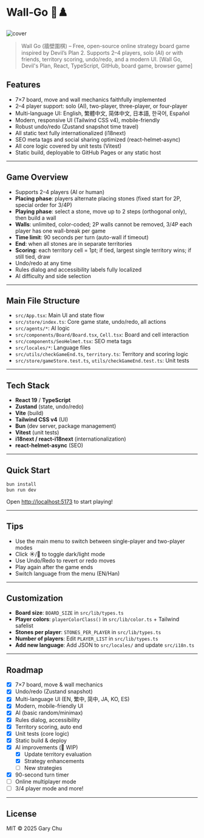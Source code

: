 # Wall‑Go 🧱♟️

![cover](https://schaoss.github.io/wall-go/cover.png)

> Wall Go (牆壁圍棋) – Free, open-source online strategy board game inspired by Devil’s Plan 2. Supports 2–4 players, solo (AI) or with friends, territory scoring, undo/redo, and a modern UI. [Wall Go, Devil's Plan, React, TypeScript, GitHub, board game, browser game]

## Features

- 7×7 board, move and wall mechanics faithfully implemented
- 2–4 player support: solo (AI), two-player, three-player, or four-player
- Multi-language UI: English, 繁體中文, 简体中文, 日本語, 한국어, Español
- Modern, responsive UI (Tailwind CSS v4), mobile-friendly
- Robust undo/redo (Zustand snapshot time travel)
- All static text fully internationalized (i18next)
- SEO meta tags and social sharing optimized (react-helmet-async)
- All core logic covered by unit tests (Vitest)
- Static build, deployable to GitHub Pages or any static host

---

## Game Overview

- Supports 2–4 players (AI or human)
- **Placing phase**: players alternate placing stones (fixed start for 2P, special order for 3/4P)
- **Playing phase**: select a stone, move up to 2 steps (orthogonal only), then build a wall
- **Walls**: unlimited, color-coded; 2P walls cannot be removed, 3/4P each player has one wall-break per game
- **Time limit**: 90 seconds per turn (auto-wall if timeout)
- **End**: when all stones are in separate territories
- **Scoring**: each territory cell = 1pt; if tied, largest single territory wins; if still tied, draw
- Undo/redo at any time
- Rules dialog and accessibility labels fully localized
- AI difficulty and side selection

---

## Main File Structure

- `src/App.tsx`: Main UI and state flow
- `src/store/index.ts`: Core game state, undo/redo, all actions
- `src/agents/*`: AI logic
- `src/components/Board/Board.tsx`, `Cell.tsx`: Board and cell interaction
- `src/components/SeoHelmet.tsx`: SEO meta tags
- `src/locales/*`: Language files
- `src/utils/checkGameEnd.ts`, `territory.ts`: Territory and scoring logic
- `src/store/gameStore.test.ts`, `utils/checkGameEnd.test.ts`: Unit tests

---

## Tech Stack

- **React 19** / **TypeScript**
- **Zustand** (state, undo/redo)
- **Vite** (build)
- **Tailwind CSS v4** (UI)
- **Bun** (dev server, package management)
- **Vitest** (unit tests)
- **i18next / react-i18next** (internationalization)
- **react-helmet-async** (SEO)

---

## Quick Start

```bash
bun install
bun run dev
```

Open [http://localhost:5173](http://localhost:5173) to start playing!

---

## Tips

- Use the main menu to switch between single-player and two-player modes
- Click ☀️/🌙 to toggle dark/light mode
- Use Undo/Redo to revert or redo moves
- Play again after the game ends
- Switch language from the menu (EN/Han)

---

## Customization

- **Board size**: `BOARD_SIZE` in `src/lib/types.ts`
- **Player colors**: `playerColorClass()` in `src/lib/color.ts` + Tailwind safelist
- **Stones per player**: `STONES_PER_PLAYER` in `src/lib/types.ts`
- **Number of players**: Edit `PLAYER_LIST` in `src/lib/types.ts`
- **Add new language**: Add JSON to `src/locales/` and update `src/i18n.ts`

---

## Roadmap

- [x] 7×7 board, move & wall mechanics
- [x] Undo/redo (Zustand snapshot)
- [x] Multi-language UI (EN, 繁中, 简中, JA, KO, ES)
- [x] Modern, mobile-friendly UI
- [x] AI (basic random/minimax)
- [x] Rules dialog, accessibility
- [x] Territory scoring, auto end
- [x] Unit tests (core logic)
- [x] Static build & deploy
- [x] AI improvements (🚧 WIP)
  - [x] Update territory evaluation
  - [x] Strategy enhancements
  - [ ] New strategies
- [x] 90-second turn timer
- [ ] Online multiplayer mode
- [ ] 3/4 player mode
and more!

---

## License

MIT © 2025 Gary Chu
